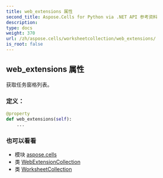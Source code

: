 ```yaml
---
title: web_extensions 属性
second_title: Aspose.Cells for Python via .NET API 参考资料
description:
type: docs
weight: 370
url: /zh/aspose.cells/worksheetcollection/web_extensions/
is_root: false
---
```

## web_extensions 属性

获取任务窗格列表。
### 定义：
```python
@property
def web_extensions(self):
    ...
```

### 也可以看看
* 模块 [aspose.cells](../../)
* 类 [WebExtensionCollection](/cells/python-net/zh/aspose.cells.webextensions/webextensioncollection)
* 类 [WorksheetCollection](/cells/python-net/zh/aspose.cells/worksheetcollection)
